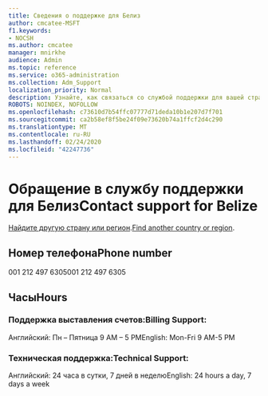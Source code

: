 ```yaml
---
title: Сведения о поддержке для Белиз
author: cmcatee-MSFT
f1.keywords:
- NOCSH
ms.author: cmcatee
manager: mnirkhe
audience: Admin
ms.topic: reference
ms.service: o365-administration
ms.collection: Adm_Support
localization_priority: Normal
description: Узнайте, как связаться со службой поддержки для вашей страны или региона.
ROBOTS: NOINDEX, NOFOLLOW
ms.openlocfilehash: c73610d7b54ffc07777d71deda10b1e207d7f701
ms.sourcegitcommit: ca2b58ef8f5be24f09e73620b74a1ffcf2d4c290
ms.translationtype: MT
ms.contentlocale: ru-RU
ms.lasthandoff: 02/24/2020
ms.locfileid: "42247736"
---
```

# <a name="contact-support-for-belize"></a><span data-ttu-id="471b4-103">Обращение в службу поддержки для Белиз</span><span class="sxs-lookup"><span data-stu-id="471b4-103">Contact support for Belize</span></span>

<span data-ttu-id="471b4-104">[Найдите другую страну или регион](../contact-support-for-business-products.md).</span><span class="sxs-lookup"><span data-stu-id="471b4-104">[Find another country or region](../contact-support-for-business-products.md).</span></span>

## <a name="phone-number"></a><span data-ttu-id="471b4-105">Номер телефона</span><span class="sxs-lookup"><span data-stu-id="471b4-105">Phone number</span></span>
<span data-ttu-id="471b4-106">001 212 497 6305</span><span class="sxs-lookup"><span data-stu-id="471b4-106">001 212 497 6305</span></span>

## <a name="hours"></a><span data-ttu-id="471b4-107">Часы</span><span class="sxs-lookup"><span data-stu-id="471b4-107">Hours</span></span>
### <a name="billing-support"></a><span data-ttu-id="471b4-108">Поддержка выставления счетов:</span><span class="sxs-lookup"><span data-stu-id="471b4-108">Billing Support:</span></span>

<span data-ttu-id="471b4-109">Английский: Пн – Пятница 9 AM – 5 PM</span><span class="sxs-lookup"><span data-stu-id="471b4-109">English: Mon-Fri 9 AM-5 PM</span></span>

### <a name="technical-support"></a><span data-ttu-id="471b4-110">Техническая поддержка:</span><span class="sxs-lookup"><span data-stu-id="471b4-110">Technical Support:</span></span>

<span data-ttu-id="471b4-111">Английский: 24 часа в сутки, 7 дней в неделю</span><span class="sxs-lookup"><span data-stu-id="471b4-111">English: 24 hours a day, 7 days a week</span></span>
